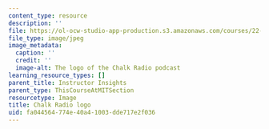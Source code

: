 ```yaml
---
content_type: resource
description: ''
file: https://ol-ocw-studio-app-production.s3.amazonaws.com/courses/22-01-introduction-to-nuclear-engineering-and-ionizing-radiation-fall-2016/fa044564774e40a41003dde717e2f036_Chalk_Radio_Album_Art_v2.jpg
file_type: image/jpeg
image_metadata:
  caption: ''
  credit: ''
  image-alt: The logo of the Chalk Radio podcast
learning_resource_types: []
parent_title: Instructor Insights
parent_type: ThisCourseAtMITSection
resourcetype: Image
title: Chalk Radio logo
uid: fa044564-774e-40a4-1003-dde717e2f036
---
```

